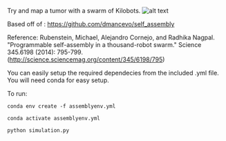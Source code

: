 Try and map a tumor with a swarm of Kilobots. 
![alt text](https://github.com/sangeetsu/self_assembly/blob/master/tumor100.png?raw=true)

Based off of : https://github.com/dmancevo/self_assembly

Reference:
Rubenstein, Michael, Alejandro Cornejo, and Radhika Nagpal. "Programmable self-assembly in a thousand-robot swarm." Science 345.6198 (2014): 795-799. (http://science.sciencemag.org/content/345/6198/795)

You can easily setup the required dependecies from the included .yml file. You will need conda for easy setup.  

To run:  

`conda env create -f assemblyenv.yml`

`conda activate assemblyenv.yml`

`python simulation.py`

